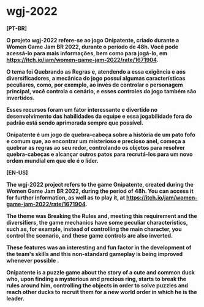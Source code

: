 # wgj-2022

<b>[PT-BR]

O projeto wgj-2022 refere-se ao jogo Onipatente, criado durante a Women Game Jam BR 2022, durante o período de 48h. Você pode acessá-lo para mais informações, bem como para jogá-lo, em https://itch.io/jam/women-game-jam-2022/rate/1671904.

O tema foi Quebrando as Regras e, atendendo a essa exigência e aos diversificadores, a mecânica do jogo possui algumas características peculiares, como, por exemplo, ao invés de controlar o personagem principal, você controla o cenário, e esses controles do jogo também são invertidos.

Esses recursos foram um fator interessante e divertido no desenvolvimento das habilidades da equipe e essa jogabilidade fora do padrão está sendo aprimorada sempre que possível.

Onipatente é um jogo de quebra-cabeça sobre a história de um pato fofo e comum que, ao encontrar um misterioso e precioso anel, começa a quebrar as regras ao seu redor, controlando os objetos para resolver quebra-cabeças e alcançar outros patos para recrutá-los para um novo ordem mundial em que ele é o líder.

<b>[EN-US]

The wgj-2022 project refers to the game Onipatente, created during the Women Game Jam BR 2022, during the period of 48h. You can access it for further information, as well as to play it, at https://itch.io/jam/women-game-jam-2022/rate/1671904.

The theme was Breaking the Rules and, meeting this requirement and the diversifiers, the game mechanics have some peculiar characteristics, such as, for example, instead of controlling the main character, you control the scenario, and these game controls are also inverted.

These features was an interesting and fun factor in the development of the team's skills and this non-standard gameplay is being improved whenever possible .

Onipatente is a puzzle game about the story of a cute and common duck who, upon finding a mysterious and precious ring, starts to break the rules around him, controlling the objects in order to solve puzzles and reach other ducks to recruit them for a new world order in which he is the leader.